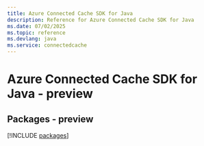```yaml
---
title: Azure Connected Cache SDK for Java
description: Reference for Azure Connected Cache SDK for Java
ms.date: 07/02/2025
ms.topic: reference
ms.devlang: java
ms.service: connectedcache
---
```

# Azure Connected Cache SDK for Java - preview
## Packages - preview
[!INCLUDE [packages](connected-cache-index.md)]